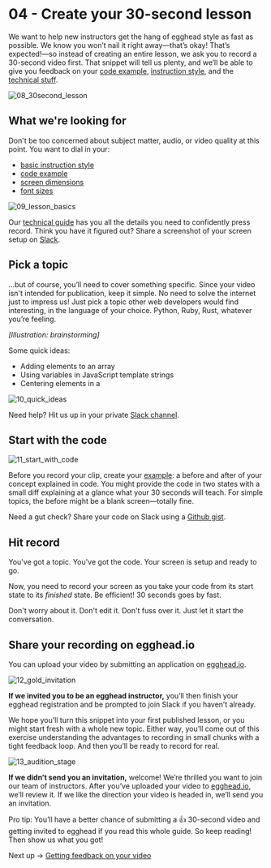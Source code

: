 # 04 - **Create your 30-second lesson**
We want to help new instructors get the hang of egghead style as fast as possible. We know you won’t nail it right away—that’s okay! That’s expected!—so instead of creating an entire lesson, we ask you to record a 30-second video first. That snippet will tell us plenty, and we’ll be able to give you feedback on your [code example](https://paper.dropbox.com/doc/05-Create-your-code-example-cDZZONYRKCLyHsIKaIuSY), [instruction style](https://paper.dropbox.com/doc/06-How-to-instruct-z72d73FEvscPjJwwGDLIS), and the [technical stuff](https://paper.dropbox.com/folder/show/04-Screencasting-tips-e.1gg8YzoPEhbTkrhvQwJ2zz3VfffmW8lGwgJoc5jCIvamKrIozeHB).


![08_30second_lesson](https://d2mxuefqeaa7sj.cloudfront.net/s_9838C555F24EB65660F8595157C5BEE00A2628AF3D89A31309BA4CB5DEE58428_1530530122820_file.png)



## What we're looking for

Don't be too concerned about subject matter, audio, or video quality at this point. You want to dial in your:

- [basic instruction style](https://paper.dropbox.com/doc/06-How-to-instruct-z72d73FEvscPjJwwGDLIS)
- [code example](https://paper.dropbox.com/doc/05-Create-your-code-example-cDZZONYRKCLyHsIKaIuSY)
- [screen dimensions](https://paper.dropbox.com/doc/01-Prepare-your-screen-for-recording-ead8DoI0Psy8Oz0wYQGlG)
- [font sizes](https://paper.dropbox.com/doc/01-Prepare-your-screen-for-recording-ead8DoI0Psy8Oz0wYQGlG)


![09_lesson_basics](https://d2mxuefqeaa7sj.cloudfront.net/s_9838C555F24EB65660F8595157C5BEE00A2628AF3D89A31309BA4CB5DEE58428_1530530162355_file.png)



Our [technical guide](https://paper.dropbox.com/folder/show/04-Screencasting-tips-e.1gg8YzoPEhbTkrhvQwJ2zz3VfffmW8lGwgJoc5jCIvamKrIozeHB) has you all the details you need to confidently press record. Think you have it figured out? Share a screenshot of your screen setup on [Slack](https://paper.dropbox.com/doc/01-egghead-on-Slack-VSi6vqVpXCmyahsf660Y2).


## Pick a topic

...but of course, you’ll need to cover something specific. Since your video isn't intended for publication, keep it simple. No need to solve the internet just to impress us! Just pick a topic other web developers would find interesting, in the language of your choice. Python, Ruby, Rust, whatever you’re feeling.

*[Illustration: brainstorming]*

Some quick ideas:

- Adding elements to an array
- Using variables in JavaScript template strings
- Centering elements in a <div>


![10_quick_ideas](https://d2mxuefqeaa7sj.cloudfront.net/s_9838C555F24EB65660F8595157C5BEE00A2628AF3D89A31309BA4CB5DEE58428_1530530247464_file.png)



Need help? Hit us up in your private [Slack channel](https://paper.dropbox.com/doc/01-egghead-on-Slack-VSi6vqVpXCmyahsf660Y2).


## Start with the code


![11_start_with_code](https://d2mxuefqeaa7sj.cloudfront.net/s_9838C555F24EB65660F8595157C5BEE00A2628AF3D89A31309BA4CB5DEE58428_1530530275859_file.png)


Before you record your clip, create your [example](https://paper.dropbox.com/doc/05-Create-your-code-example-cDZZONYRKCLyHsIKaIuSY): a before and after of your concept explained in code. You might provide the code in two states with a small diff explaining at a glance what your 30 seconds will teach. For simple topics, the before might be a blank screen—totally fine.

Need a gut check? Share your code on Slack using a [Github gist](https://paper.dropbox.com/doc/05-Sharing-your-code-XPt8sCs1hyoeAEuyK8aQr).


## Hit record

You've got a topic. You've got the code. Your screen is setup and ready to go.

Now, you need to record your screen as you take your code from its start state to its *finished* state. Be efficient! 30 seconds goes by fast.

Don't worry about it. Don't edit it. Don't fuss over it. Just let it start the conversation.


## Share your recording on egghead.io

You can upload your video by submitting an application on [egghead.io](http://egghead.io). 


![12_gold_invitation](https://d2mxuefqeaa7sj.cloudfront.net/s_9838C555F24EB65660F8595157C5BEE00A2628AF3D89A31309BA4CB5DEE58428_1530530359256_file.png)


**If we invited you to be an egghead instructor,** you’ll then finish your egghead registration and be prompted to join Slack if you haven’t already.

We hope you’ll turn this snippet into your first published lesson, or you might start fresh with a whole new topic. Either way, you’ll come out of this exercise understanding the advantages to recording in small chunks with a tight feedback loop. And then you’ll be ready to record for real.


![13_audition_stage](https://d2mxuefqeaa7sj.cloudfront.net/s_9838C555F24EB65660F8595157C5BEE00A2628AF3D89A31309BA4CB5DEE58428_1530530391607_file.png)


**If we didn’t send you an invitation,** welcome! We’re thrilled you want to join our team of instructors. After you’ve uploaded your video to [egghead.io](http://egghead.io/), we’ll review it. If we like the direction your video is headed in, we’ll send you an invitation. 

Pro tip: You’ll have a better chance of submitting a 👍 30-second video and getting invited to egghead if you read this whole guide. So keep reading! Then show us what you got! 

Next up → [Getting feedback on your video](https://paper.dropbox.com/doc/XAWAJxUQNnXO69QWntwp3)

